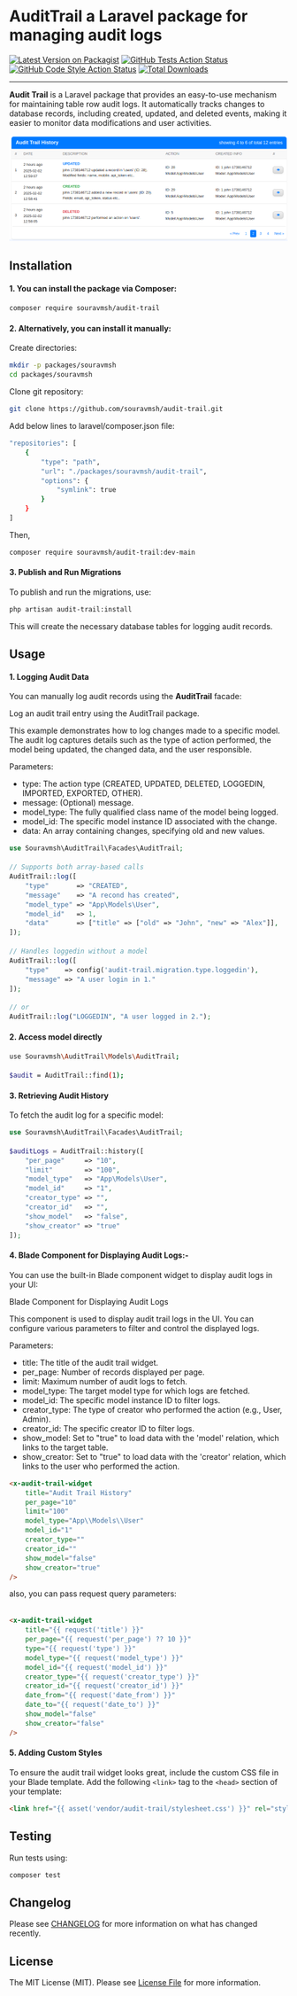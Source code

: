 # AuditTrail a Laravel package for managing audit logs

[![Latest Version on Packagist](https://img.shields.io/packagist/v/souravmsh/audit-trail.svg?style=flat-square)](https://packagist.org/packages/souravmsh/audit-trail)
[![GitHub Tests Action Status](https://img.shields.io/github/actions/workflow/status/souravmsh/audit-trail/run-tests.yml?branch=main&label=tests&style=flat-square)](https://github.com/souravmsh/audit-trail/actions?query=workflow%3Arun-tests+branch%3Amain)
[![GitHub Code Style Action Status](https://img.shields.io/github/actions/workflow/status/souravmsh/audit-trail/fix-php-code-style-issues.yml?branch=main&label=code%20style&style=flat-square)](https://github.com/souravmsh/audit-trail/actions?query=workflow%3A"Fix+PHP+code+style+issues"+branch%3Amain)
[![Total Downloads](https://img.shields.io/packagist/dt/souravmsh/audit-trail.svg?style=flat-square)](https://packagist.org/packages/souravmsh/audit-trail)

---
<b>Audit Trail</b> is a Laravel package that provides an easy-to-use mechanism for maintaining table row audit logs. It automatically tracks changes to database records, including created, updated, and deleted events, making it easier to monitor data modifications and user activities.

![Preview](public/preview.png)

## Installation
#### 1. You can install the package via Composer:

```bash
composer require souravmsh/audit-trail
```

#### 2. Alternatively, you can install it manually:
Create directories:
```bash
mkdir -p packages/souravmsh
cd packages/souravmsh
```
Clone git repository:
```bash
git clone https://github.com/souravmsh/audit-trail.git
```
Add below lines to laravel/composer.json file:
```bash
"repositories": [
    {
        "type": "path",
        "url": "./packages/souravmsh/audit-trail",
        "options": {
            "symlink": true
        }
    }
]
```
Then,
```bash
composer require souravmsh/audit-trail:dev-main

```
#### 3. Publish and Run Migrations

To publish and run the migrations, use:

```bash
php artisan audit-trail:install
```
This will create the necessary database tables for logging audit records.

## Usage
#### 1. Logging Audit Data

You can manually log audit records using the <b>AuditTrail</b> facade:

Log an audit trail entry using the AuditTrail package.

This example demonstrates how to log changes made to a specific model.
The audit log captures details such as the type of action performed, 
the model being updated, the changed data, and the user responsible.

Parameters:
- type: The action type (CREATED, UPDATED, DELETED, LOGGEDIN, IMPORTED, EXPORTED, OTHER).
- message: (Optional) message.
- model_type: The fully qualified class name of the model being logged.
- model_id: The specific model instance ID associated with the change.
- data: An array containing changes, specifying old and new values.

```php
use Souravmsh\AuditTrail\Facades\AuditTrail;
        
// Supports both array-based calls
AuditTrail::log([
    "type"       => "CREATED",
    "message"    => "A recond has created",
    "model_type" => "App\Models\User",
    "model_id"   => 1,
    "data"       => ["title" => ["old" => "John", "new" => "Alex"]],
]);

// Handles loggedin without a model
AuditTrail::log([
    "type"    => config('audit-trail.migration.type.loggedin'),
    "message" => "A user login in 1."
]);

// or
AuditTrail::log("LOGGEDIN", "A user logged in 2.");
```

#### 2. Access model directly
```bash
use Souravmsh\AuditTrail\Models\AuditTrail;

$audit = AuditTrail::find(1);

```

#### 3. Retrieving Audit History
To fetch the audit log for a specific model:

```php
use Souravmsh\AuditTrail\Facades\AuditTrail;

$auditLogs = AuditTrail::history([
    "per_page"     => "10",
    "limit"        => "100",
    "model_type"   => "App\Models\User",
    "model_id"     => "1",
    "creator_type" => "",
    "creator_id"   => "",
    "show_model"   => "false",
    "show_creator" => "true"
]);
```

#### 4. Blade Component for Displaying Audit Logs:-
You can use the built-in Blade component widget to display audit logs in your UI:

Blade Component for Displaying Audit Logs

This component is used to display audit trail logs in the UI.
You can configure various parameters to filter and control the displayed logs.

Parameters:
- title: The title of the audit trail widget.
- per_page: Number of records displayed per page.
- limit: Maximum number of audit logs to fetch.
- model_type: The target model type for which logs are fetched.
- model_id: The specific model instance ID to filter logs.
- creator_type: The type of creator who performed the action (e.g., User, Admin).
- creator_id: The specific creator ID to filter logs.
- show_model: Set to "true" to load data with the 'model' relation, which links to the target table.
- show_creator: Set to "true" to load data with the 'creator' relation, which links to the user who performed the action.

```html
<x-audit-trail-widget 
    title="Audit Trail History"
    per_page="10"
    limit="100"
    model_type="App\\Models\\User"
    model_id="1"
    creator_type=""
    creator_id=""
    show_model="false" 
    show_creator="true" 
/>
```
also, you can pass request query parameters:
```html

<x-audit-trail-widget 
    title="{{ request('title') }}"
    per_page="{{ request('per_page') ?? 10 }}"
    type="{{ request('type') }}"
    model_type="{{ request('model_type') }}"
    model_id="{{ request('model_id') }}"
    creator_type="{{ request('creator_type') }}"
    creator_id="{{ request('creator_id') }}"
    date_from="{{ request('date_from') }}"
    date_to="{{ request('date_to') }}"
    show_model="false" 
    show_creator="false" 
/>
```

#### 5. Adding Custom Styles
To ensure the audit trail widget looks great, include the custom CSS file in your Blade template. Add the following `<link>` tag to the `<head>` section of your template:

```html
<link href="{{ asset('vendor/audit-trail/stylesheet.css') }}" rel="stylesheet">
```

## Testing
Run tests using:

```bash
composer test
```

## Changelog

Please see [CHANGELOG](CHANGELOG.md) for more information on what has changed recently.


## License

The MIT License (MIT). Please see [License File](LICENSE.md) for more information.
